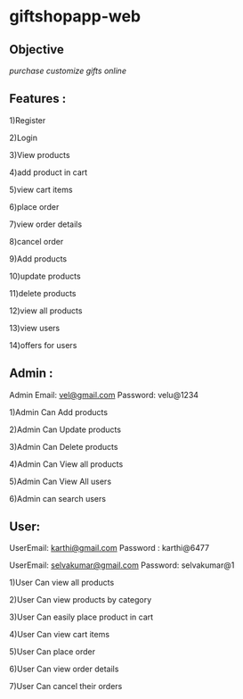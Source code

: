 # giftshopapp-web

## Objective
*purchase customize gifts online*

## Features :

1)Register 

2)Login

3)View products

4)add product in cart

5)view cart items

6)place order

7)view order details

8)cancel order

9)Add products

10)update products

11)delete products

12)view all products

13)view users 

14)offers for users

## Admin :

Admin Email: vel@gmail.com
Password: velu@1234

1)Admin Can Add products

2)Admin Can Update products

3)Admin Can Delete products

4)Admin Can View  all products

5)Admin Can View All users

6)Admin can search users

## User:

UserEmail: karthi@gmail.com
Password : karthi@6477

UserEmail: selvakumar@gmail.com
Password: selvakumar@1

1)User Can view all products

2)User Can view products by category

3)User Can easily place product in cart

4)User Can view cart items

5)User Can place order

6)User Can view order details

7)User Can  cancel their orders

